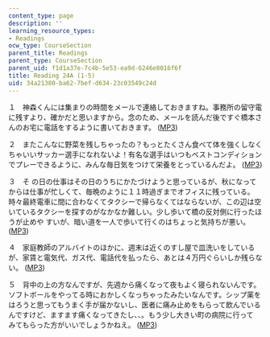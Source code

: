 ```yaml
---
content_type: page
description: ''
learning_resource_types:
- Readings
ocw_type: CourseSection
parent_title: Readings
parent_type: CourseSection
parent_uid: f1d1a37e-7c4b-5e53-ea9d-6246e8016f6f
title: Reading 24A (1-5)
uid: 34a21380-ba62-7bef-d634-23c03549c24d
---
```


１　神森くんには集まりの時間をメールで連絡しておきますね。事務所の留守電に残すより、確かだと思いますから。念のため、メールを読んだ後ですぐ橋本さんのお宅に電話をするように書いておきます。 ([MP3](/ans7870/21f/21f.505/f05/audio/Lesson24A-1.mp3))

２　またこんなに野菜を残しちゃったの？もっとたくさん食べて体を強くしなくちゃいいサッカー選手になれないよ！有名な選手はいつもベストコンディションでプレーできるように、みんな毎日気をつけて栄養をとっているんだよ。 ([MP3](/ans7870/21f/21f.505/f05/audio/Lesson24A-2.mp3))

３　そ の日の仕事はその日のうちにかたづけようと思っているが、秋になってからは仕事が忙しくて、毎晩のように１１時過ぎまでオフィスに残っている。時々最終電車に間に合わなくてタクシーで帰らなくてはならないが、この辺は空いているタクシーを探すのがなかなか難しい。少し歩いて橋の反対側に行ったほうが止めや すいが、暗い道を一人で歩いて行くのはちょっと気持ちが悪い。 ([MP3](/ans7870/21f/21f.505/f05/audio/Lesson24A-3.mp3))

４　家庭教師のアルバイトのほかに、週末は近くのすし屋で皿洗いをしているが、家賃と電気代、ガス代、電話代を払ったら、あとは４万円ぐらいしか残らない。 ([MP3](/ans7870/21f/21f.505/f05/audio/Lesson24A-4.mp3))

５　背中の上の方なんですが、先週から痛くなって夜もよく寝られないんです。ソフトボールをやってる時におかしくなっちゃったみたいなんです。シップ薬をはろうと思ってもうまく手が届かないし、医者に痛み止めをもらって飲んでいるんですけど、ますます痛くなってきたし、、。もう少し大きい町の病院に行って みてもらった方がいいでしょうかねえ。 ([MP3](/ans7870/21f/21f.505/f05/audio/Lesson24A-5.mp3))